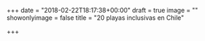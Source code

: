 +++
date = "2018-02-22T18:17:38+00:00"
draft = true
image = ""
showonlyimage = false
title = "20 playas inclusivas en Chile"

+++
